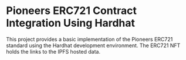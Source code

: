 # Pioneers ERC721 Contract Integration Using Hardhat

This project provides a basic implementation of the Pioneers ERC721 standard using the Hardhat development environment. The ERC721 NFT holds the links to the IPFS hosted data.